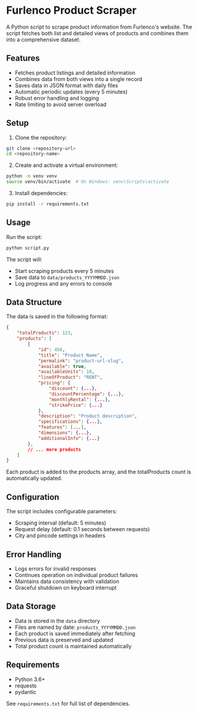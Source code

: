 # Furlenco Product Scraper

A Python script to scrape product information from Furlenco's website. The script fetches both list and detailed views of products and combines them into a comprehensive dataset.

## Features

- Fetches product listings and detailed information
- Combines data from both views into a single record
- Saves data in JSON format with daily files
- Automatic periodic updates (every 5 minutes)
- Robust error handling and logging
- Rate limiting to avoid server overload

## Setup

1. Clone the repository:

```bash
git clone <repository-url>
cd <repository-name>
```

2. Create and activate a virtual environment:

```bash
python -m venv venv
source venv/bin/activate  # On Windows: venv\Scripts\activate
```

3. Install dependencies:

```bash
pip install -r requirements.txt
```

## Usage

Run the script:

```bash
python script.py
```

The script will:

- Start scraping products every 5 minutes
- Save data to `data/products_YYYYMMDD.json`
- Log progress and any errors to console

## Data Structure

The data is saved in the following format:

```json
{
    "totalProducts": 123,
    "products": [
        {
            "id": 456,
            "title": "Product Name",
            "permalink": "product-url-slug",
            "available": true,
            "availableUnits": 10,
            "lineOfProduct": "RENT",
            "pricing": {
                "discount": {...},
                "discountPercentage": {...},
                "monthlyRental": {...},
                "strikePrice": {...}
            },
            "description": "Product description",
            "specifications": {...},
            "features": [...],
            "dimensions": {...},
            "additionalInfo": {...}
        },
        // ... more products
    ]
}
```

Each product is added to the products array, and the totalProducts count is automatically updated.

## Configuration

The script includes configurable parameters:

- Scraping interval (default: 5 minutes)
- Request delay (default: 0.1 seconds between requests)
- City and pincode settings in headers

## Error Handling

- Logs errors for invalid responses
- Continues operation on individual product failures
- Maintains data consistency with validation
- Graceful shutdown on keyboard interrupt

## Data Storage

- Data is stored in the `data` directory
- Files are named by date: `products_YYYYMMDD.json`
- Each product is saved immediately after fetching
- Previous data is preserved and updated
- Total product count is maintained automatically

## Requirements

- Python 3.6+
- requests
- pydantic

See `requirements.txt` for full list of dependencies.
